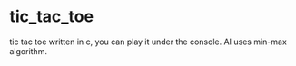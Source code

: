 # tic_tac_toe
tic tac toe written in c, you can play it under the console. AI uses min-max algorithm.
